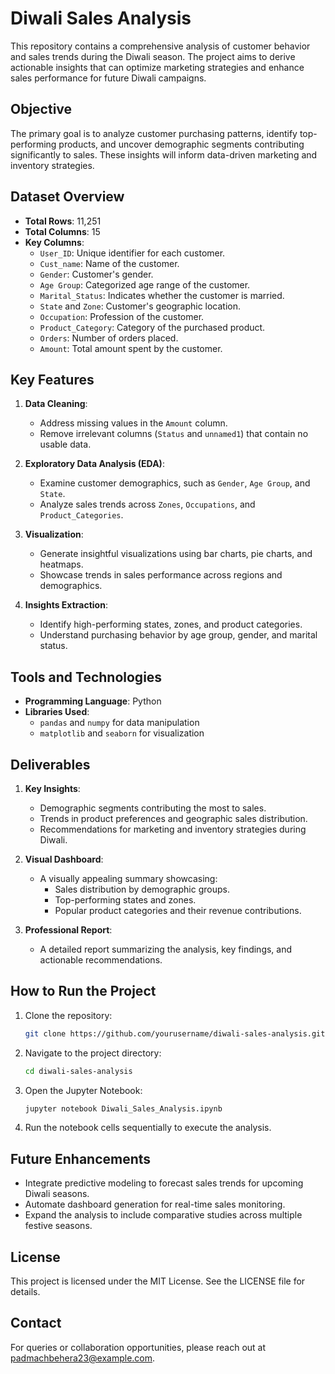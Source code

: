 # Diwali Sales Analysis

This repository contains a comprehensive analysis of customer behavior and sales trends during the Diwali season. The project aims to derive actionable insights that can optimize marketing strategies and enhance sales performance for future Diwali campaigns.

## Objective
The primary goal is to analyze customer purchasing patterns, identify top-performing products, and uncover demographic segments contributing significantly to sales. These insights will inform data-driven marketing and inventory strategies.

## Dataset Overview
- **Total Rows**: 11,251
- **Total Columns**: 15
- **Key Columns**:
  - `User_ID`: Unique identifier for each customer.
  - `Cust_name`: Name of the customer.
  - `Gender`: Customer's gender.
  - `Age Group`: Categorized age range of the customer.
  - `Marital_Status`: Indicates whether the customer is married.
  - `State` and `Zone`: Customer's geographic location.
  - `Occupation`: Profession of the customer.
  - `Product_Category`: Category of the purchased product.
  - `Orders`: Number of orders placed.
  - `Amount`: Total amount spent by the customer.

## Key Features

1. **Data Cleaning**:
   - Address missing values in the `Amount` column.
   - Remove irrelevant columns (`Status` and `unnamed1`) that contain no usable data.

2. **Exploratory Data Analysis (EDA)**:
   - Examine customer demographics, such as `Gender`, `Age Group`, and `State`.
   - Analyze sales trends across `Zones`, `Occupations`, and `Product_Categories`.

3. **Visualization**:
   - Generate insightful visualizations using bar charts, pie charts, and heatmaps.
   - Showcase trends in sales performance across regions and demographics.

4. **Insights Extraction**:
   - Identify high-performing states, zones, and product categories.
   - Understand purchasing behavior by age group, gender, and marital status.

## Tools and Technologies
- **Programming Language**: Python
- **Libraries Used**:
  - `pandas` and `numpy` for data manipulation
  - `matplotlib` and `seaborn` for visualization

## Deliverables

1. **Key Insights**:
   - Demographic segments contributing the most to sales.
   - Trends in product preferences and geographic sales distribution.
   - Recommendations for marketing and inventory strategies during Diwali.

2. **Visual Dashboard**:
   - A visually appealing summary showcasing:
     - Sales distribution by demographic groups.
     - Top-performing states and zones.
     - Popular product categories and their revenue contributions.

3. **Professional Report**:
   - A detailed report summarizing the analysis, key findings, and actionable recommendations.

## How to Run the Project

1. Clone the repository:
   ```bash
   git clone https://github.com/yourusername/diwali-sales-analysis.git
   ```

2. Navigate to the project directory:
   ```bash
   cd diwali-sales-analysis
   ```

3. Open the Jupyter Notebook:
   ```bash
   jupyter notebook Diwali_Sales_Analysis.ipynb
   ```

4. Run the notebook cells sequentially to execute the analysis.

## Future Enhancements

- Integrate predictive modeling to forecast sales trends for upcoming Diwali seasons.
- Automate dashboard generation for real-time sales monitoring.
- Expand the analysis to include comparative studies across multiple festive seasons.

## License

This project is licensed under the MIT License. See the LICENSE file for details.

## Contact

For queries or collaboration opportunities, please reach out at [padmachbehera23@example.com](mailto:your.email@example.com).


